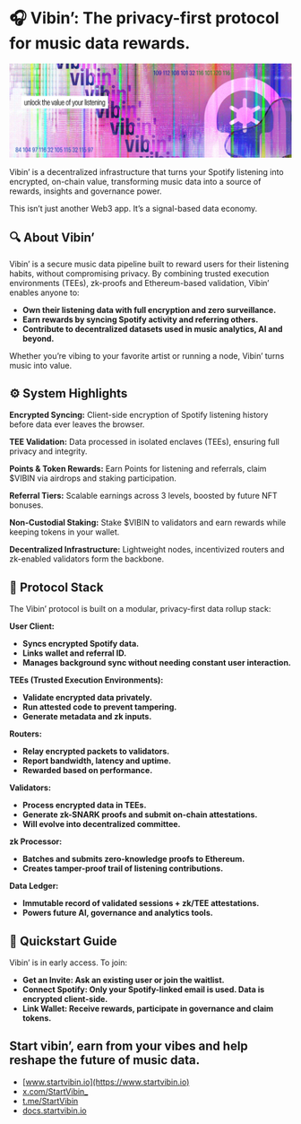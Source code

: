 # 🎧 Vibin’: The privacy-first protocol for music data rewards.

![Vibin' banner](/assets/vibin.jpeg)

Vibin’ is a decentralized infrastructure that turns your Spotify listening into encrypted, on-chain value, transforming music data into a source of rewards, insights and governance power.

This isn’t just another Web3 app. It’s a signal-based data economy.

## 🔍 About Vibin’
Vibin’ is a secure music data pipeline built to reward users for their listening habits, without compromising privacy. By combining trusted execution environments (TEEs), zk-proofs and Ethereum-based validation, Vibin’ enables anyone to:

-  **Own their listening data with full encryption and zero surveillance.**
-  **Earn rewards by syncing Spotify activity and referring others.**
-  **Contribute to decentralized datasets used in music analytics, AI and beyond.**

Whether you’re vibing to your favorite artist or running a node, Vibin’ turns music into value.

## ⚙️ System Highlights
**Encrypted Syncing:**
Client-side encryption of Spotify listening history before data ever leaves the browser.

**TEE Validation:**
Data processed in isolated enclaves (TEEs), ensuring full privacy and integrity.

**Points & Token Rewards:**
Earn Points for listening and referrals, claim $VIBIN via airdrops and staking participation.

**Referral Tiers:**
Scalable earnings across 3 levels, boosted by future NFT bonuses.

**Non-Custodial Staking:**
Stake $VIBIN to validators and earn rewards while keeping tokens in your wallet.

**Decentralized Infrastructure:**
Lightweight nodes, incentivized routers and zk-enabled validators form the backbone.

## 🧱 Protocol Stack
The Vibin’ protocol is built on a modular, privacy-first data rollup stack:

**User Client:**
-  **Syncs encrypted Spotify data.**
-  **Links wallet and referral ID.**
-  **Manages background sync without needing constant user interaction.**

**TEEs (Trusted Execution Environments):**
-  **Validate encrypted data privately.**
-  **Run attested code to prevent tampering.**
-  **Generate metadata and zk inputs.**

**Routers:**
-  **Relay encrypted packets to validators.**
-  **Report bandwidth, latency and uptime.**
-  **Rewarded based on performance.**

**Validators:**
-  **Process encrypted data in TEEs.**
-  **Generate zk-SNARK proofs and submit on-chain attestations.**
-  **Will evolve into decentralized committee.**

**zk Processor:**
-  **Batches and submits zero-knowledge proofs to Ethereum.**
-  **Creates tamper-proof trail of listening contributions.**

**Data Ledger:**
-  **Immutable record of validated sessions + zk/TEE attestations.**
-  **Powers future AI, governance and analytics tools.**

## 📖 Quickstart Guide

Vibin’ is in early access. To join: 
-  **Get an Invite: Ask an existing user or join the waitlist.**
-  **Connect Spotify: Only your Spotify-linked email is used. Data is encrypted client-side.**
-  **Link Wallet: Receive rewards, participate in governance and claim tokens.**

## Start vibin’, earn from your vibes and help reshape the future of music data.

- [www.startvibin.io](https://www.startvibin.io)
- [x.com/StartVibin_](https://x.com/StartVibin_)
- [t.me/StartVibin](https://t.me/StartVibin)
- [docs.startvibin.io](https://docs.startvibin.io)  
